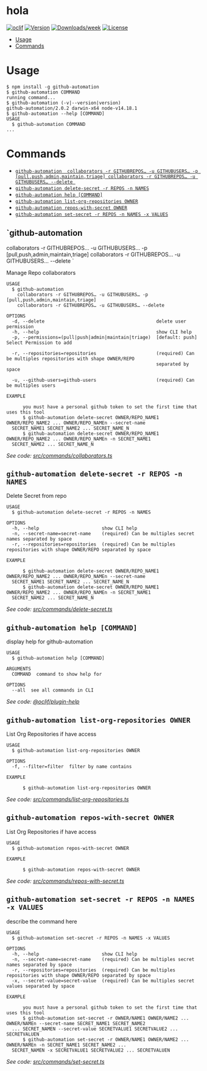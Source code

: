 hola
====



[![oclif](https://img.shields.io/badge/cli-oclif-brightgreen.svg)](https://oclif.io)
[![Version](https://img.shields.io/npm/v/hola.svg)](https://npmjs.org/package/hola)
[![Downloads/week](https://img.shields.io/npm/dw/hola.svg)](https://npmjs.org/package/hola)
[![License](https://img.shields.io/npm/l/hola.svg)](https://github.com/Giorgiosaud/hola/blob/master/package.json)

<!-- toc -->
* [Usage](#usage)
* [Commands](#commands)
<!-- tocstop -->
# Usage
<!-- usage -->
```sh-session
$ npm install -g github-automation
$ github-automation COMMAND
running command...
$ github-automation (-v|--version|version)
github-automation/2.0.2 darwin-x64 node-v14.18.1
$ github-automation --help [COMMAND]
USAGE
  $ github-automation COMMAND
...
```
<!-- usagestop -->
# Commands
<!-- commands -->
* [`github-automation 
  collaborators -r GITHUBREPOS… -u GITHUBUSERS… -p [pull,push,admin,maintain,triage]
  collaborators -r GITHUBREPOS… -u GITHUBUSERS… --delete
  `](#github-automation---collaborators--r-githubrepos--u-githubusers--p-pullpushadminmaintaintriage--collaborators--r-githubrepos--u-githubusers---delete--)
* [`github-automation delete-secret -r REPOS -n NAMES`](#github-automation-delete-secret--r-repos--n-names)
* [`github-automation help [COMMAND]`](#github-automation-help-command)
* [`github-automation list-org-repositories OWNER`](#github-automation-list-org-repositories-owner)
* [`github-automation repos-with-secret OWNER`](#github-automation-repos-with-secret-owner)
* [`github-automation set-secret -r REPOS -n NAMES -x VALUES`](#github-automation-set-secret--r-repos--n-names--x-values)

## `github-automation 
  collaborators -r GITHUBREPOS… -u GITHUBUSERS… -p [pull,push,admin,maintain,triage]
  collaborators -r GITHUBREPOS… -u GITHUBUSERS… --delete
  `

Manage Repo collaborators

```
USAGE
  $ github-automation 
    collaborators -r GITHUBREPOS… -u GITHUBUSERS… -p [pull,push,admin,maintain,triage]
    collaborators -r GITHUBREPOS… -u GITHUBUSERS… --delete

OPTIONS
  -d, --delete                                         delete user permission
  -h, --help                                           show CLI help
  -p, --permissions=(pull|push|admin|maintain|triage)  [default: push] Select Permission to add

  -r, --repositories=repositories                      (required) Can be multiples repositories with shape OWNER/REPO
                                                       separated by space

  -u, --github-users=github-users                      (required) Can be multiples users

EXAMPLE

      you must have a personal github token to set the first time that uses this tool
      $ github-automation delete-secret OWNER/REPO_NAME1 OWNER/REPO_NAME2 ... OWNER/REPO_NAMEn --secret-name 
  SECRET_NAME1 SECRET_NAME2 ... SECRET_NAME_N
      $ github-automation delete-secret OWNER/REPO_NAME1 OWNER/REPO_NAME2 ... OWNER/REPO_NAMEn -n SECRET_NAME1 
  SECRET_NAME2 ... SECRET_NAME_N
```

_See code: [src/commands/collaborators.ts](https://github.com/Giorgiosaud/github-automation/blob/v2.0.2/src/commands/collaborators.ts)_

## `github-automation delete-secret -r REPOS -n NAMES`

Delete Secret from repo

```
USAGE
  $ github-automation delete-secret -r REPOS -n NAMES

OPTIONS
  -h, --help                       show CLI help
  -n, --secret-name=secret-name    (required) Can be multiples secret names separated by space
  -r, --repositories=repositories  (required) Can be multiples repositories with shape OWNER/REPO separated by space

EXAMPLE

      $ github-automation delete-secret OWNER/REPO_NAME1 OWNER/REPO_NAME2 ... OWNER/REPO_NAMEn --secret-name 
  SECRET_NAME1 SECRET_NAME2 ... SECRET_NAME_N
      $ github-automation delete-secret OWNER/REPO_NAME1 OWNER/REPO_NAME2 ... OWNER/REPO_NAMEn -n SECRET_NAME1 
  SECRET_NAME2 ... SECRET_NAME_N
```

_See code: [src/commands/delete-secret.ts](https://github.com/Giorgiosaud/github-automation/blob/v2.0.2/src/commands/delete-secret.ts)_

## `github-automation help [COMMAND]`

display help for github-automation

```
USAGE
  $ github-automation help [COMMAND]

ARGUMENTS
  COMMAND  command to show help for

OPTIONS
  --all  see all commands in CLI
```

_See code: [@oclif/plugin-help](https://github.com/oclif/plugin-help/blob/v3.2.17/src/commands/help.ts)_

## `github-automation list-org-repositories OWNER`

List Org Repositories if have access

```
USAGE
  $ github-automation list-org-repositories OWNER

OPTIONS
  -f, --filter=filter  filter by name contains

EXAMPLE

      $ github-automation list-org-repositories OWNER
```

_See code: [src/commands/list-org-repositories.ts](https://github.com/Giorgiosaud/github-automation/blob/v2.0.2/src/commands/list-org-repositories.ts)_

## `github-automation repos-with-secret OWNER`

List Org Repositories if have access

```
USAGE
  $ github-automation repos-with-secret OWNER

EXAMPLE

      $ github-automation repos-with-secret OWNER
```

_See code: [src/commands/repos-with-secret.ts](https://github.com/Giorgiosaud/github-automation/blob/v2.0.2/src/commands/repos-with-secret.ts)_

## `github-automation set-secret -r REPOS -n NAMES -x VALUES`

describe the command here

```
USAGE
  $ github-automation set-secret -r REPOS -n NAMES -x VALUES

OPTIONS
  -h, --help                       show CLI help
  -n, --secret-name=secret-name    (required) Can be multiples secret names separated by space
  -r, --repositories=repositories  (required) Can be multiples repositories with shape OWNER/REPO separated by space
  -x, --secret-value=secret-value  (required) Can be multiples secret values separated by space

EXAMPLE

      you must have a personal github token to set the first time that uses this tool
      $ github-automation set-secret -r OWNER/NAME1 OWNER/NAME2 ... OWNER/NAMEn --secret-name SECRET_NAME1 SECRET_NAME2 
  ... SECRET_NAMEN --secret-value SECRETVALUE1 SECRETVALUE2 ... SECRETVALUEN
      $ github-automation set-secret -r OWNER/NAME1 OWNER/NAME2 ... OWNER/NAMEn -n SECRET_NAME1 SECRET_NAME2 ... 
  SECRET_NAMEN -x SECRETVALUE1 SECRETVALUE2 ... SECRETVALUEN
```

_See code: [src/commands/set-secret.ts](https://github.com/Giorgiosaud/github-automation/blob/v2.0.2/src/commands/set-secret.ts)_
<!-- commandsstop -->

